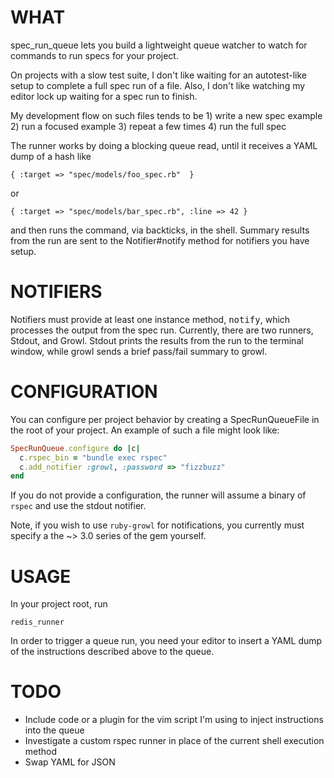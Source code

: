 WHAT
====

spec_run_queue lets you build a lightweight queue watcher to watch for commands to run specs for your project.

On projects with a slow test suite, I don't like waiting for an autotest-like setup to complete a full spec run of a file.  Also, I don't like watching my editor lock up waiting for a spec run to finish.

My development flow on such files tends to be 1) write a new spec example 2) run a focused example 3) repeat a few times 4) run the full spec

The runner works by doing a blocking queue read, until it receives a YAML dump of a hash like

    { :target => "spec/models/foo_spec.rb"  }

or

    { :target => "spec/models/bar_spec.rb", :line => 42 }

and then runs the command, via backticks, in the shell.  Summary results from the run are sent to the Notifier#notify method for notifiers you have setup.

NOTIFIERS
=========

Notifiers must provide at least one instance method, <tt>notify</tt>, which processes the output from the spec run.  Currently, there are two runners, Stdout, and Growl.  Stdout prints the results from the run to the terminal window, while growl sends a brief pass/fail summary to growl.


CONFIGURATION
=============

You can configure per project behavior by creating a SpecRunQueueFile in the root of
your project.  An example of such a file might look like:

```ruby
SpecRunQueue.configure do |c|
  c.rspec_bin = "bundle exec rspec"
  c.add_notifier :growl, :password => "fizzbuzz"
end
```

If you do not provide a configuration, the runner will assume a binary of `rspec` and
use the stdout notifier.

Note, if you wish to use `ruby-growl` for notifications, you currently must specify a
the ~> 3.0 series of the gem yourself.

USAGE
=====

In your project root, run

    redis_runner

In order to trigger a queue run, you need your editor to insert a YAML dump of the instructions described above to the queue.

TODO
====

* Include code or a plugin for the vim script I'm using to inject instructions into the queue
* Investigate a custom rspec runner in place of the current shell execution method
* Swap YAML for JSON
